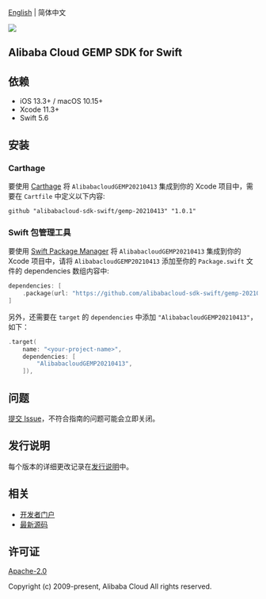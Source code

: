 [English](README.md) | 简体中文

![](https://aliyunsdk-pages.alicdn.com/icons/AlibabaCloud.svg)

## Alibaba Cloud GEMP SDK for Swift

## 依赖

- iOS 13.3+ / macOS 10.15+
- Xcode 11.3+
- Swift 5.6

## 安装

### Carthage

要使用 [Carthage](https://github.com/Carthage/Carthage) 将 `AlibabacloudGEMP20210413` 集成到你的 Xcode 项目中，需要在 `Cartfile` 中定义以下内容:

```ogdl
github "alibabacloud-sdk-swift/gemp-20210413" "1.0.1"
```

### Swift 包管理工具

要使用 [Swift Package Manager](https://swift.org/package-manager/) 将 `AlibabacloudGEMP20210413` 集成到你的 Xcode 项目中，请将 `AlibabacloudGEMP20210413` 添加至你的 `Package.swift` 文件的 dependencies 数组内容中:

```swift
dependencies: [
    .package(url: "https://github.com/alibabacloud-sdk-swift/gemp-20210413.git", from: "1.0.1")
]
```

另外，还需要在 `target` 的 `dependencies` 中添加 `"AlibabacloudGEMP20210413"`，如下：

```swift
.target(
    name: "<your-project-name>",
    dependencies: [
        "AlibabacloudGEMP20210413",
    ]),
```

## 问题

[提交 Issue](https://github.com/alibabacloud-sdk-swift/gemp-20210413/issues/new)，不符合指南的问题可能会立即关闭。

## 发行说明

每个版本的详细更改记录在[发行说明](./ChangeLog.txt)中。

## 相关

* [开发者门户](https://next.api.aliyun.com/home)
* [最新源码](https://github.com/alibabacloud-sdk-swift/gemp-20210413)

## 许可证

[Apache-2.0](http://www.apache.org/licenses/LICENSE-2.0)

Copyright (c) 2009-present, Alibaba Cloud All rights reserved.
